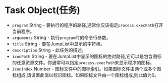 # Task Object(任务)

* `program` String  - 要执行的程序的路径,通常你应该指定`process.execPath`打开当前程序。
* `arguments` String  - 执行`program`时的命令行参数。
* `title` String  - 要在JumpList中显示的字符串。
* `description` String  - 此任务的描述。
* `iconPath` String  - 要在JumpList中显示的图标的绝对路径,它可以是包含图标的任意资源文件。你通常可以指定`process.execPath`来显示程序的图标。
* `iconIndex` Number  - 图标文件中的图标索引。如果图标文件由两个或多个图标组成,请设置此值以标识图标。如果图标文件由一个图标组成,则此值为0。